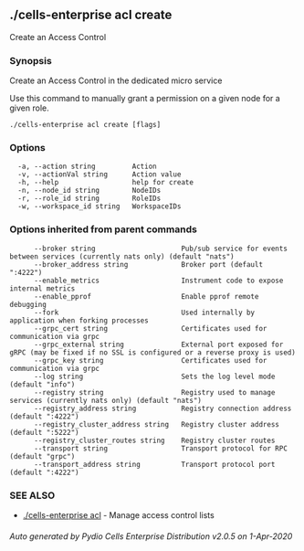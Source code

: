 ## ./cells-enterprise acl create

Create an Access Control

### Synopsis

Create an Access Control in the dedicated micro service

Use this command to manually grant a permission on a given node for a given role.


```
./cells-enterprise acl create [flags]
```

### Options

```
  -a, --action string         Action
  -v, --actionVal string      Action value
  -h, --help                  help for create
  -n, --node_id string        NodeIDs
  -r, --role_id string        RoleIDs
  -w, --workspace_id string   WorkspaceIDs
```

### Options inherited from parent commands

```
      --broker string                     Pub/sub service for events between services (currently nats only) (default "nats")
      --broker_address string             Broker port (default ":4222")
      --enable_metrics                    Instrument code to expose internal metrics
      --enable_pprof                      Enable pprof remote debugging
      --fork                              Used internally by application when forking processes
      --grpc_cert string                  Certificates used for communication via grpc
      --grpc_external string              External port exposed for gRPC (may be fixed if no SSL is configured or a reverse proxy is used)
      --grpc_key string                   Certificates used for communication via grpc
      --log string                        Sets the log level mode (default "info")
      --registry string                   Registry used to manage services (currently nats only) (default "nats")
      --registry_address string           Registry connection address (default ":4222")
      --registry_cluster_address string   Registry cluster address (default ":5222")
      --registry_cluster_routes string    Registry cluster routes
      --transport string                  Transport protocol for RPC (default "grpc")
      --transport_address string          Transport protocol port (default ":4222")
```

### SEE ALSO

* [./cells-enterprise acl](./cells-enterprise-acl)	 - Manage access control lists

###### Auto generated by Pydio Cells Enterprise Distribution v2.0.5 on 1-Apr-2020
